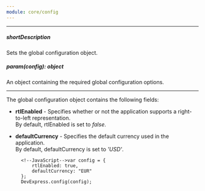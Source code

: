 ```yaml
---
module: core/config
---
```

---
##### shortDescription
Sets the global configuration object.

##### param(config): object
An object containing the required global configuration options.

---
The global configuration object contains the following fields:  

- **rtlEnabled** - Specifies whether or not the application supports a right-to-left representation.  
  By default, rtlEnabled is set to *false*.

- **defaultCurrency** - Specifies the default currency used in the application.  
  By default, defaultCurrency is set to *'USD'*.

        <!--JavaScript-->var config = {
            rtlEnabled: true,
            defaultCurrency: "EUR"
        };
        DevExpress.config(config);